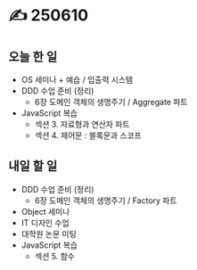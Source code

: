 # ✍️ 250610

## 오늘 한 일

* OS 세미나 + 예습 / 입출력 시스템&#x20;
* DDD 수업 준비 (정리)
  * 6장 도메인 객체의 생명주기 / Aggregate 파트&#x20;
* JavaScript 복습
  * 섹션 3. 자료형과 연산자 파트&#x20;
  * 섹션 4. 제어문 : 블록문과 스코프



## 내일 할 일

* DDD 수업 준비 (정리)
  * 6장 도메인 객체의 생명주기 / Factory 파트&#x20;
* Object 세미나
* IT 디자인 수업
* 대학원 논문 미팅
* JavaScript 복습
  * 섹션 5. 함수
